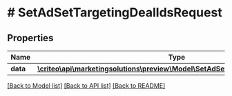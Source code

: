 # # SetAdSetTargetingDealIdsRequest

## Properties

Name | Type | Description | Notes
------------ | ------------- | ------------- | -------------
**data** | [**\criteo\api\marketingsolutions\preview\Model\SetAdSetTargetingDealIdsResource**](SetAdSetTargetingDealIdsResource.md) |  | [optional]

[[Back to Model list]](../../README.md#models) [[Back to API list]](../../README.md#endpoints) [[Back to README]](../../README.md)
